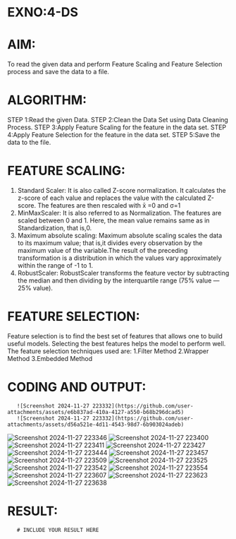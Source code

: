 # EXNO:4-DS
# AIM:
To read the given data and perform Feature Scaling and Feature Selection process and save the
data to a file.

# ALGORITHM:
STEP 1:Read the given Data.
STEP 2:Clean the Data Set using Data Cleaning Process.
STEP 3:Apply Feature Scaling for the feature in the data set.
STEP 4:Apply Feature Selection for the feature in the data set.
STEP 5:Save the data to the file.

# FEATURE SCALING:
1. Standard Scaler: It is also called Z-score normalization. It calculates the z-score of each value and replaces the value with the calculated Z-score. The features are then rescaled with x̄ =0 and σ=1
2. MinMaxScaler: It is also referred to as Normalization. The features are scaled between 0 and 1. Here, the mean value remains same as in Standardization, that is,0.
3. Maximum absolute scaling: Maximum absolute scaling scales the data to its maximum value; that is,it divides every observation by the maximum value of the variable.The result of the preceding transformation is a distribution in which the values vary approximately within the range of -1 to 1.
4. RobustScaler: RobustScaler transforms the feature vector by subtracting the median and then dividing by the interquartile range (75% value — 25% value).

# FEATURE SELECTION:
Feature selection is to find the best set of features that allows one to build useful models. Selecting the best features helps the model to perform well.
The feature selection techniques used are:
1.Filter Method
2.Wrapper Method
3.Embedded Method

# CODING AND OUTPUT:
       ![Screenshot 2024-11-27 223332](https://github.com/user-attachments/assets/e6b837ad-410a-4127-a550-b68b296dcad5)
       ![Screenshot 2024-11-27 223332](https://github.com/user-attachments/assets/d56a521e-4d11-4543-98d7-6b903024adeb)

![Screenshot 2024-11-27 223346](https://github.com/user-attachments/assets/6a0eadff-0841-4505-bf7c-b0cdb4bfdd87)
![Screenshot 2024-11-27 223400](https://github.com/user-attachments/assets/b4055693-4e3f-4670-856b-3d3ce2d3f38c)
![Screenshot 2024-11-27 223411](https://github.com/user-attachments/assets/e76a66ab-e548-48f8-b79b-9e2570bf008b)
![Screenshot 2024-11-27 223427](https://github.com/user-attachments/assets/4e14183b-ddf1-4931-a4f3-3e9fe495ba9f)
![Screenshot 2024-11-27 223444](https://github.com/user-attachments/assets/62f205a9-1332-4725-906b-5ede931cbc56)
![Screenshot 2024-11-27 223457](https://github.com/user-attachments/assets/93ad38ee-5f14-4ee8-bc6c-96f60993802a)
![Screenshot 2024-11-27 223509](https://github.com/user-attachments/assets/b108292b-e0ee-407f-b28a-d6bac1104bb5)
![Screenshot 2024-11-27 223525](https://github.com/user-attachments/assets/a1da6f10-661c-4e92-806d-8534bde1a20c)
![Screenshot 2024-11-27 223542](https://github.com/user-attachments/assets/03c49c60-0f53-4580-a8a6-190d065de930)
![Screenshot 2024-11-27 223554](https://github.com/user-attachments/assets/d603a926-c841-4c54-b261-10679b5c9075)
![Screenshot 2024-11-27 223607](https://github.com/user-attachments/assets/5c4ee410-29c9-4336-9a66-83e94e68d6dd)
![Screenshot 2024-11-27 223623](https://github.com/user-attachments/assets/6fb4b92a-ad65-4e3c-b2d6-d9246913def0)
![Screenshot 2024-11-27 223638](https://github.com/user-attachments/assets/1dade522-5e0d-47a0-9092-e8dac07fcf02)


# RESULT:
       # INCLUDE YOUR RESULT HERE

